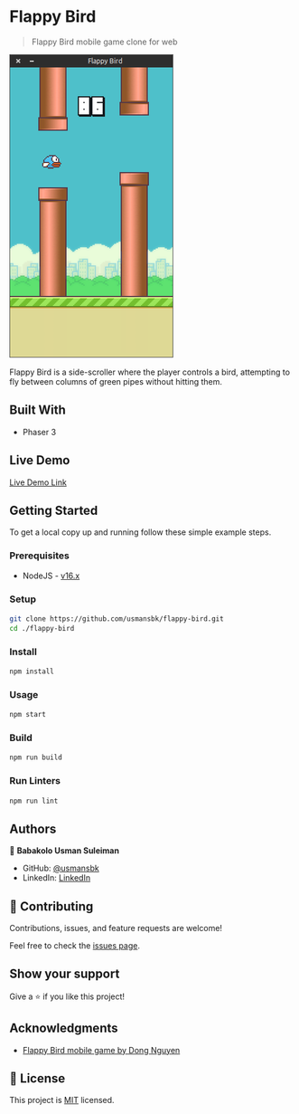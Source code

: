 # Flappy Bird

> Flappy Bird mobile game clone for web

![screenshot](./app_screenshot.png)

Flappy Bird is a side-scroller where the player controls a bird, attempting to fly between columns of green pipes without hitting them.

## Built With

- Phaser 3

## Live Demo

[Live Demo Link](https://blissful-wiles-7bf90a.netlify.app/)

## Getting Started

To get a local copy up and running follow these simple example steps.

### Prerequisites

- NodeJS - [v16.x](https://nodejs.org/en/)

### Setup

```bash
git clone https://github.com/usmansbk/flappy-bird.git
cd ./flappy-bird
```

### Install

```bash
npm install
```

### Usage

```bash
npm start
```

### Build

```bash
npm run build
```

### Run Linters

```bash
npm run lint 
```

## Authors

👤 **Babakolo Usman Suleiman**

- GitHub: [@usmansbk](https://github.com/usmansbk)
- LinkedIn: [LinkedIn](https://www.linkedin.com/in/usman-suleiman-82b444140/)

## 🤝 Contributing

Contributions, issues, and feature requests are welcome!

Feel free to check the [issues page](../../issues/).

## Show your support

Give a ⭐️ if you like this project!

## Acknowledgments

- [Flappy Bird mobile game by Dong Nguyen](https://en.wikipedia.org/wiki/Flappy_Bird)

## 📝 License

This project is [MIT](./MIT.md) licensed.
